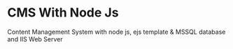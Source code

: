 # CMS With Node Js
Content Management System with node js, ejs template &amp; MSSQL database and IIS Web Server
